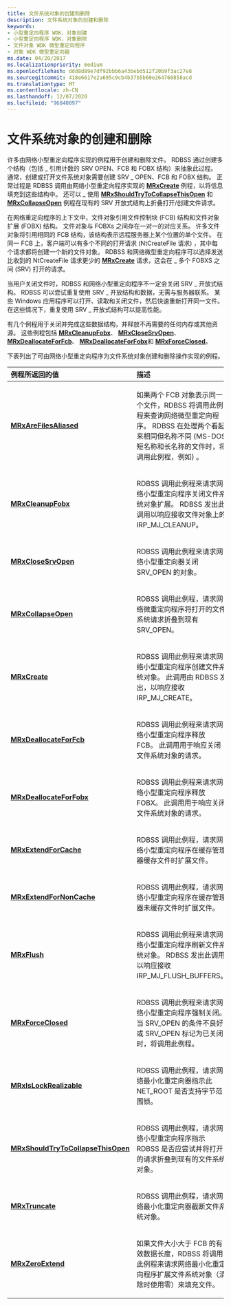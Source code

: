 ```yaml
---
title: 文件系统对象的创建和删除
description: 文件系统对象的创建和删除
keywords:
- 小型重定向程序 WDK，对象创建
- 小型重定向程序 WDK，对象删除
- 文件对象 WDK 微型重定向程序
- 对象 WDK 微型重定向器
ms.date: 04/20/2017
ms.localizationpriority: medium
ms.openlocfilehash: ddd8d89e7df92bbb6a43bebd512f20b9f3ac27e8
ms.sourcegitcommit: 418e6617e2a695c9cb4b37b5b60e264760858acd
ms.translationtype: MT
ms.contentlocale: zh-CN
ms.lasthandoff: 12/07/2020
ms.locfileid: "96840097"
---
```

# <a name="file-system-object-creation-and-deletion"></a>文件系统对象的创建和删除


许多由网络小型重定向程序实现的例程用于创建和删除文件。 RDBSS 通过创建多个结构（包括 \_ 引用计数的 SRV OPEN、FCB 和 FOBX 结构）来抽象此过程。 通常，创建或打开文件系统对象需要创建 SRV \_ OPEN、FCB 和 FOBX 结构。 正常过程是 RDBSS 调用由网络小型重定向程序实现的 [**MRxCreate**](./mrxcreate.md) 例程，以将信息填充到这些结构中。 还可以 \_ 使用 [**MRxShouldTryToCollapseThisOpen**](./mrxshouldtrytocollapsethisopen.md) 和 [**MRxCollapseOpen**](./mrxcollapseopen.md) 例程在现有的 SRV 开放式结构上折叠打开/创建文件请求。

在网络重定向程序的上下文中，文件对象引用文件控制块 (FCB) 结构和文件对象扩展 (FOBX) 结构。 文件对象与 FOBXs 之间存在一对一的对应关系。 许多文件对象将引用相同的 FCB 结构，该结构表示远程服务器上某个位置的单个文件。 在同一 FCB 上，客户端可以有多个不同的打开请求 (NtCreateFile 请求) ，其中每个请求都将创建一个新的文件对象。 RDBSS 和网络微型重定向程序可以选择发送比收到的 NtCreateFile 请求更少的 [**MRxCreate**](./mrxcreate.md) 请求，这会在 \_ 多个 FOBXS 之间 (SRV) 打开的请求。

当用户关闭文件时，RDBSS 和网络小型重定向程序不一定会关闭 SRV \_ 开放式结构。 RDBSS 可以尝试重复使用 SRV \_ 开放结构和数据，无需与服务器联系。 某些 Windows 应用程序可以打开、读取和关闭文件，然后快速重新打开同一文件。 在这些情况下，重复使用 SRV \_ 开放式结构可以提高性能。

有几个例程用于关闭并完成这些数据结构，并释放不再需要的任何内存或其他资源。 这些例程包括 [**MRxCleanupFobx**](/previous-versions/windows/hardware/drivers/ff549841(v=vs.85))、 [**MRxCloseSrvOpen**](/windows-hardware/drivers/ddi/mrx/nc-mrx-pmrx_calldown)、 [**MRxDeallocateForFcb**](/windows-hardware/drivers/ddi/mrx/nc-mrx-pmrx_deallocate_for_fcb)、 [**MRxDeallocateForFobx**](/windows-hardware/drivers/ddi/mrx/nc-mrx-pmrx_deallocate_for_fobx)和 [**MRxForceClosed**](/windows-hardware/drivers/ddi/mrx/nc-mrx-pmrx_forceclosed_calldown)。

下表列出了可由网络小型重定向程序为文件系统对象创建和删除操作实现的例程。

<table>
<colgroup>
<col width="50%" />
<col width="50%" />
</colgroup>
<thead>
<tr class="header">
<th align="left">例程所返回的值</th>
<th align="left">描述</th>
</tr>
</thead>
<tbody>
<tr class="odd">
<td align="left"><a href="/windows-hardware/drivers/ddi/mrx/nc-mrx-pmrx_chkfcb_calldown" data-raw-source="[&lt;strong&gt;MRxAreFilesAliased&lt;/strong&gt;](/windows-hardware/drivers/ddi/mrx/nc-mrx-pmrx_chkfcb_calldown)"><strong>MRxAreFilesAliased</strong></a></td>
<td align="left"><p>如果两个 FCB 对象表示同一个文件，RDBSS 将调用此例程来查询网络微型重定向程序。 RDBSS 在处理两个看起来相同但名称不同 (MS-DOS 短名称和长名称的文件时，将调用此例程，例如) 。</p></td>
</tr>
<tr class="even">
<td align="left"><a href="/previous-versions/windows/hardware/drivers/ff549841(v=vs.85)" data-raw-source="[&lt;strong&gt;MRxCleanupFobx&lt;/strong&gt;](/previous-versions/windows/hardware/drivers/ff549841(v=vs.85))"><strong>MRxCleanupFobx</strong></a></td>
<td align="left"><p>RDBSS 调用此例程来请求网络小型重定向程序关闭文件系统对象扩展。 RDBSS 发出此调用以响应接收文件对象上的 IRP_MJ_CLEANUP。</p></td>
</tr>
<tr class="odd">
<td align="left"><a href="/windows-hardware/drivers/ddi/mrx/nc-mrx-pmrx_calldown" data-raw-source="[&lt;strong&gt;MRxCloseSrvOpen&lt;/strong&gt;](/windows-hardware/drivers/ddi/mrx/nc-mrx-pmrx_calldown)"><strong>MRxCloseSrvOpen</strong></a></td>
<td align="left"><p>RDBSS 调用此例程来请求网络小型重定向器关闭 SRV_OPEN 的对象。</p></td>
</tr>
<tr class="even">
<td align="left"><a href="/windows-hardware/drivers/ifs/mrxcollapseopen" data-raw-source="[&lt;strong&gt;MRxCollapseOpen&lt;/strong&gt;](./mrxcollapseopen.md)"><strong>MRxCollapseOpen</strong></a></td>
<td align="left"><p>RDBSS 调用此例程，请求网络微重定向程序将打开的文件系统请求折叠到现有 SRV_OPEN。</p></td>
</tr>
<tr class="odd">
<td align="left"><a href="/windows-hardware/drivers/ifs/mrxcreate" data-raw-source="[&lt;strong&gt;MRxCreate&lt;/strong&gt;](./mrxcreate.md)"><strong>MRxCreate</strong></a></td>
<td align="left"><p>RDBSS 调用此例程来请求网络小型重定向程序创建文件系统对象。 此调用由 RDBSS 发出，以响应接收 IRP_MJ_CREATE。</p></td>
</tr>
<tr class="even">
<td align="left"><a href="/windows-hardware/drivers/ddi/mrx/nc-mrx-pmrx_deallocate_for_fcb" data-raw-source="[&lt;strong&gt;MRxDeallocateForFcb&lt;/strong&gt;](/windows-hardware/drivers/ddi/mrx/nc-mrx-pmrx_deallocate_for_fcb)"><strong>MRxDeallocateForFcb</strong></a></td>
<td align="left"><p>RDBSS 调用此例程来请求网络小型重定向程序释放 FCB。 此调用用于响应关闭文件系统对象的请求。</p></td>
</tr>
<tr class="odd">
<td align="left"><a href="/windows-hardware/drivers/ddi/mrx/nc-mrx-pmrx_deallocate_for_fobx" data-raw-source="[&lt;strong&gt;MRxDeallocateForFobx&lt;/strong&gt;](/windows-hardware/drivers/ddi/mrx/nc-mrx-pmrx_deallocate_for_fobx)"><strong>MRxDeallocateForFobx</strong></a></td>
<td align="left"><p>RDBSS 调用此例程来请求网络小型重定向程序释放 FOBX。 此调用用于响应关闭文件系统对象的请求。</p></td>
</tr>
<tr class="even">
<td align="left"><a href="/windows-hardware/drivers/ddi/mrx/nc-mrx-pmrx_extendfile_calldown" data-raw-source="[&lt;strong&gt;MRxExtendForCache&lt;/strong&gt;](/windows-hardware/drivers/ddi/mrx/nc-mrx-pmrx_extendfile_calldown)"><strong>MRxExtendForCache</strong></a></td>
<td align="left"><p>RDBSS 调用此例程，请求网络小型重定向程序在缓存管理器缓存文件时扩展文件。</p></td>
</tr>
<tr class="odd">
<td align="left"><a href="/windows-hardware/drivers/ifs/mrxextendfornoncache" data-raw-source="[&lt;strong&gt;MRxExtendForNonCache&lt;/strong&gt;](./mrxextendfornoncache.md)"><strong>MRxExtendForNonCache</strong></a></td>
<td align="left"><p>RDBSS 调用此例程，请求网络小型重定向程序在缓存管理器未缓存文件时扩展文件。</p></td>
</tr>
<tr class="even">
<td align="left"><a href="/windows-hardware/drivers/ifs/mrxflush" data-raw-source="[&lt;strong&gt;MRxFlush&lt;/strong&gt;](./mrxflush.md)"><strong>MRxFlush</strong></a></td>
<td align="left"><p>RDBSS 调用此例程来请求网络小型重定向程序刷新文件系统对象。 RDBSS 发出此调用以响应接收 IRP_MJ_FLUSH_BUFFERS。</p></td>
</tr>
<tr class="odd">
<td align="left"><a href="/windows-hardware/drivers/ddi/mrx/nc-mrx-pmrx_forceclosed_calldown" data-raw-source="[&lt;strong&gt;MRxForceClosed&lt;/strong&gt;](/windows-hardware/drivers/ddi/mrx/nc-mrx-pmrx_forceclosed_calldown)"><strong>MRxForceClosed</strong></a></td>
<td align="left"><p>RDBSS 调用此例程来请求网络小型重定向程序强制关闭。 当 SRV_OPEN 的条件不良好或 SRV_OPEN 标记为已关闭时，将调用此例程。</p></td>
</tr>
<tr class="even">
<td align="left"><a href="/windows-hardware/drivers/ddi/mrx/nc-mrx-pmrx_is_lock_realizable" data-raw-source="[&lt;strong&gt;MRxIsLockRealizable&lt;/strong&gt;](/windows-hardware/drivers/ddi/mrx/nc-mrx-pmrx_is_lock_realizable)"><strong>MRxIsLockRealizable</strong></a></td>
<td align="left"><p>RDBSS 调用此例程，请求网络最小化重定向器指示此 NET_ROOT 是否支持字节范围锁。</p></td>
</tr>
<tr class="odd">
<td align="left"><a href="/windows-hardware/drivers/ifs/mrxshouldtrytocollapsethisopen" data-raw-source="[&lt;strong&gt;MRxShouldTryToCollapseThisOpen&lt;/strong&gt;](./mrxshouldtrytocollapsethisopen.md)"><strong>MRxShouldTryToCollapseThisOpen</strong></a></td>
<td align="left"><p>RDBSS 调用此例程，请求网络小型重定向程序指示 RDBSS 是否应尝试并将打开的请求折叠到现有的文件系统对象。</p></td>
</tr>
<tr class="even">
<td align="left"><a href="/windows-hardware/drivers/ifs/mrxtruncate" data-raw-source="[&lt;strong&gt;MRxTruncate&lt;/strong&gt;](./mrxtruncate.md)"><strong>MRxTruncate</strong></a></td>
<td align="left"><p>RDBSS 调用此例程，请求网络最小化重定向器截断文件系统对象。</p></td>
</tr>
<tr class="odd">
<td align="left"><a href="/windows-hardware/drivers/ifs/mrxzeroextend" data-raw-source="[&lt;strong&gt;MRxZeroExtend&lt;/strong&gt;](./mrxzeroextend.md)"><strong>MRxZeroExtend</strong></a></td>
<td align="left"><p>如果文件大小大于 FCB 的有效数据长度，RDBSS 将调用此例程来请求网络最小化重定向程序扩展文件系统对象（清除时使用零）来填充文件。</p></td>
</tr>
</tbody>
</table>

 


